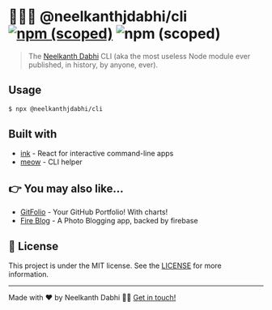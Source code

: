 # 🧑🏻‍💻 @neelkanthjdabhi/cli [![npm (scoped)](https://img.shields.io/npm/v/@neelkanthjdabhi/cli?color=ff69b4&logo=npm)](https://www.npmjs.com/package/@neelkanthjdabhi/cli) ![npm (scoped)](https://img.shields.io/github/languages/top/neelkanthjdabhi/cli.svg)


> The [Neelkanth Dabhi](http://neelkanthjdabhi.github.io/) CLI (aka the most useless Node module ever published, in history, by anyone, ever).


## Usage

```sh
$ npx @neelkanthjdabhi/cli
```

## Built with

- [ink](https://github.com/vadimdemedes/ink) - React for interactive command-line apps
- [meow](https://github.com/sindresorhus/meow) - CLI helper

## :point_right: You may also like...

- [GitFolio](https://github.com/neelkanthjdabhi/GitFolio) - Your GitHub Portfolio! With charts!
- [Fire Blog](https://github.com/neelkanthjdabhi/Fire-Blog) - A Photo Blogging app, backed by firebase



## :memo: License
This project is under the MIT license. See the [LICENSE](https://github.com/neelkanthjdabhi/cli/blob/master/LICENSE) for more information.

---

Made with ❤️ by Neelkanth Dabhi 👋🏼 [Get in touch!](https://www.linkedin.com/in/neelkanthjdabhi/)
